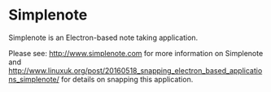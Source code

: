 # Simplenote

Simplenote is an Electron-based note taking application.

Please see: http://www.simplenote.com for more information on Simplenote and http://www.linuxuk.org/post/20160518_snapping_electron_based_applications_simplenote/ for details on snapping this application. 
